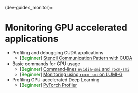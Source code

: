 (dev-guides_monitor)=

# Monitoring GPU accelerated applications
- Profiling and debugging CUDA applications
    - [<span style="color:green">Beginner</span>]
        [Stencil Communication Pattern with CUDA](guides/stencil.md)
- Basic commands for GPU usage
    - [<span style="color:green">Beginner</span>]
        [Command-lines `nvidia-smi` and `rocm-smi`](gpuusage)
    - [<span style="color:green">Beginner</span>]
        [Monitoring using `rocm-smi` on LUMI-G](monitoring-gpus-on-lumi-g-with-rocm-smi)
- Profiling GPU-accelerated Deep Learning
    - [<span style="color:green">Beginner</span>]
        [PyTorch Profiler](pytochprofiler)
